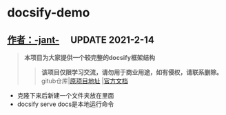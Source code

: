 # **docsify-demo**
## **[作者：-jant-](https://www.zyyqg.xyz)** &emsp;**UPDATE 2021-2-14**
> **本项目为大家提供一个较完整的docsify框架结构**
>> **该项目仅限学习交流，请勿用于商业用途，如有侵权，请联系删除。**
gitub仓库|[原项目地址](https://github.com/docsifyjs/docsify)
|[官方文档](https://docsify.js.org/#/)
- 克隆下来后新建一个文件夹放在里面
- docsify serve docs是本地运行命令